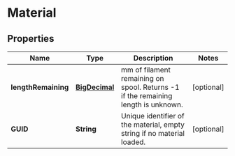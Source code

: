 
# Material

## Properties
Name | Type | Description | Notes
------------ | ------------- | ------------- | -------------
**lengthRemaining** | [**BigDecimal**](BigDecimal.md) | mm of filament remaining on spool. Returns -1 if the remaining length is unknown. |  [optional]
**GUID** | **String** | Unique identifier of the material, empty string if no material loaded. |  [optional]



